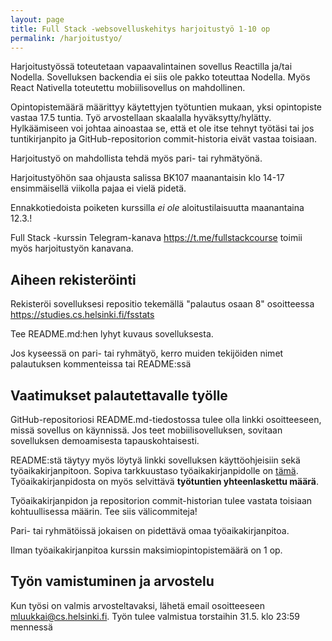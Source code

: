 ```yaml
---
layout: page
title: Full Stack -websovelluskehitys harjoitustyö 1-10 op
permalink: /harjoitustyo/
---
```


Harjoitustyössä toteutetaan vapaavalintainen sovellus Reactilla ja/tai Nodella. Sovelluksen backendia ei siis ole pakko toteuttaa Nodella. Myös React Nativella toteutettu mobiilisovellus on mahdollinen.

Opintopistemäärä määrittyy käytettyjen työtuntien mukaan, yksi opintopiste vastaa 17.5 tuntia. Työ arvostellaan skaalalla hyväksytty/hylätty. Hylkäämiseen voi johtaa ainoastaa se, että et ole itse tehnyt työtäsi tai jos tuntikirjanpito ja GitHub-repositorion commit-historia eivät vastaa toisiaan.

Harjoitustyö on mahdollista tehdä myös pari- tai ryhmätyönä.

Harjoitustyöhön saa ohjausta salissa BK107 maanantaisin klo 14-17 ensimmäisellä viikolla pajaa ei vielä pidetä.

Ennakkotiedoista poiketen kurssilla _ei ole_ aloitustilaisuutta maanantaina 12.3.!

Full Stack -kurssin Telegram-kanava <https://t.me/fullstackcourse> toimii myös harjoitustyön kanavana.

## Aiheen rekisteröinti

Rekisteröi sovelluksesi repositio tekemällä "palautus osaan 8" osoitteessa <https://studies.cs.helsinki.fi/fsstats>

Tee README.md:hen lyhyt kuvaus sovelluksesta.

Jos kyseessä on pari- tai ryhmätyö, kerro muiden tekijöiden nimet palautuksen kommenteissa tai README:ssä

## Vaatimukset palautettavalle työlle

GitHub-repositoriosi README.md-tiedostossa tulee olla linkki osoitteeseen, missä sovellus on käynnissä. Jos teet mobiilisovelluksen, sovitaan sovelluksen demoamisesta tapauskohtaisesti.

README:stä täytyy myös löytyä linkki sovelluksen käyttöohjeisiin sekä työaikakirjanpitoon.  Sopiva tarkkuustaso työaikakirjanpidolle on [tämä](https://github.com/mluukkai/OtmTodoApp/blob/master/dokumentaatio/tuntikirjanpito.md). Työaikakirjanpidosta on myös selvittävä __työtuntien yhteenlaskettu määrä__.

Työaikakirjanpidon ja repositorion commit-historian tulee vastata toisiaan kohtuullisessa määrin. Tee siis välicommiteja!

Pari- tai ryhmätöissä jokaisen on pidettävä omaa työaikakirjanpitoa.

Ilman työaikakirjanpitoa kurssin maksimiopintopistemäärä on 1 op.

## Työn vamistuminen ja arvostelu

Kun työsi on valmis arvosteltavaksi, lähetä email osoitteeseen mluukkai@cs.helsinki.fi. Työn tulee valmistua torstaihin 31.5. klo 23:59 mennessä
